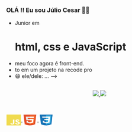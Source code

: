 ### OLÁ !! Eu sou Júlio Cesar  👊🏿

- Junior em <h1>html, css e JavaScript</h1> 
- meu foco agora é front-end.
- to em um projeto na recode pro
- 😄 ele/dele: ...
-->

##

<div align="center">
  <a href="https://github.com/chakartt">
  <img height="180em" src="https://github-readme-stats.vercel.app/api?username=chakaartt&show_icons=true&theme=merko&include_all_commits=true&count_private=true"/>
  <img height="180em" src="https://github-readme-stats.vercel.app/api/top-langs/?username=chakaartt&layout=compact&langs_count=7&theme=radical"/>
</div>

 ##
 <div style="display: inline_block"><br>
  <img align="center" alt="Rafa-Js" height="30" width="40" src="https://raw.githubusercontent.com/devicons/devicon/master/icons/javascript/javascript-plain.svg">
  <img align="center" alt="Rafa-HTML" height="30" width="40" src="https://raw.githubusercontent.com/devicons/devicon/master/icons/html5/html5-original.svg">
  <img align="center" alt="Rafa-CSS" height="30" width="40" src="https://raw.githubusercontent.com/devicons/devicon/master/icons/css3/css3-original.svg">
</div>
